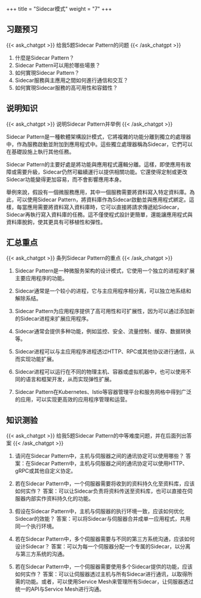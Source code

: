 +++
title = "Sidecar模式"
weight = "7"
+++
## 习题预习
{{< ask_chatgpt >}}
给我5题Sidecar Pattern的问题
{{< /ask_chatgpt >}}



1. 什麼是Sidecar Pattern？ 
2. Sidecar Pattern可以用於哪些場景？ 
3. 如何實現Sidecar Pattern？ 
4. Sidecar服務與主應用之間如何進行通信和交互？ 
5. 如何實現Sidecar服務的高可用性和容錯性？   

## 说明知识
{{< ask_chatgpt >}}
说明Sidecar Pattern并举例
{{< /ask_chatgpt >}}



Sidecar Pattern是一種軟體架構設計模式，它將複雜的功能分離到獨立的處理器中，作為服務啟動並附加到應用程式中。這些獨立處理器稱為Sidecar，它們可以在基礎設施上執行其他任務。

Sidecar Pattern的主要好處是將功能與應用程式邏輯分離。這樣，即使應用有故障或需要升級，Sidecar仍然可繼續運行以提供相關功能。它還使得定制或更改Sidecar功能變得更加容易，而不會影響應用本身。

舉例來說，假設有一個微服務應用，其中一個服務需要將資料寫入特定資料庫。為此，可以使用Sidecar Pattern，將資料庫作為Sidecar啟動並與應用程式綁定。這樣，每當應用需要將資料寫入資料庫時，它可以直接將請求傳遞給Sidecar，Sidecar再執行寫入資料庫的任務。這不僅使程式設計更簡單，還能讓應用程式與資料庫脫鉤，使其更具有可移植性和彈性。   

## 汇总重点
{{< ask_chatgpt >}}
条列Sidecar Pattern的重点
{{< /ask_chatgpt >}}



1. Sidecar Pattern是一种微服务架构的设计模式，它使用一个独立的进程来扩展主要应用程序的功能。

2. Sidecar通常是一个较小的进程，它与主应用程序相分离，可以独立地系结和解除系结。

3. Sidecar Pattern为应用程序提供了高可用性和可扩展性，因为可以通过添加新的Sidecar进程来扩展应用程序。

4. Sidecar通常会提供多种功能，例如监控、安全、流量控制、缓存、数据转换等。

5. Sidecar进程可以与主应用程序进程透过HTTP、RPC或其他协议进行通信，从而实现功能扩展。

6. Sidecar进程可以运行在不同的物理主机、容器或虚拟机器中，也可以使用不同的语言和框架开发，从而实现弹性扩展。

7. Sidecar Pattern在Kubernetes、Istio等容器管理平台和服务网格中得到广泛的应用，可以实现更高效的应用程序管理和运营。   

## 知识测验
{{< ask_chatgpt >}}
给我5题Sidecar Pattern的中等难度问题，并在后面列出答案
{{< /ask_chatgpt >}}



1. 请问在Sidecar Pattern中，主机与伺服器之间的通讯协定可以使用哪些？
答案：在Sidecar Pattern中，主机与伺服器之间的通讯协定可以使用HTTP、gRPC或其他自定义协定。

2. 若在Sidecar Pattern中，一个伺服器需要将收到的资料持久化至资料库，应该如何实作？
答案：可以让Sidecar负责将资料传送至资料库，也可以直接在伺服器内部实作资料持久化的功能。

3. 假设在Sidecar Pattern中，主机与伺服器的执行环境一致，应该如何优化Sidecar的效能？
答案：可以将Sidecar与伺服器合并成单一应用程式，共用同一个执行环境。

4. 若在Sidecar Pattern中，多个伺服器需要与不同的第三方系统沟通，应该如何设计Sidecar？
答案：可以为每一个伺服器分配一个专属的Sidecar，以分离与第三方系统的沟通。

5. 若在Sidecar Pattern中，一个伺服器需要使用多个Sidecar提供的功能，应该如何实作？
答案：可以让伺服器透过主机与所有Sidecar进行通讯，以取得所需的功能。或者，可以使用Service Mesh来管理所有Sidecar，让伺服器透过统一的API与Service Mesh进行沟通。   

